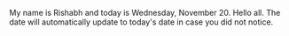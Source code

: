 My name is Rishabh and today is Wednesday, November 20. Hello all. The date will automatically update to today's date in case you did not notice.
